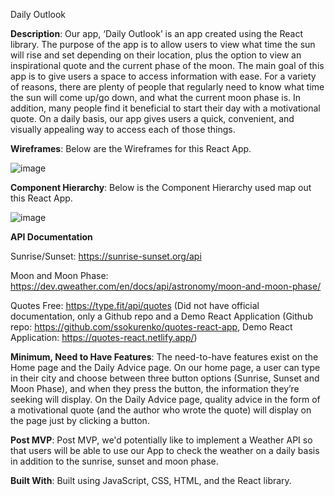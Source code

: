  Daily Outlook

**Description**: Our app, ‘Daily Outlook’ is an app created using the React library. The purpose of the app is to allow users to view what time the sun will rise and set depending on their location, plus the option to view an inspirational quote and the current phase of the moon. The main goal of this app is to give users a space to access information with ease. For a variety of reasons, there are plenty of people that regularly need to know what time the sun will come up/go down, and what the current moon phase is. In addition, many people find it beneficial to start their day with a motivational quote. On a daily basis, our app gives users a quick, convenient, and visually appealing  way to access each of those things.


**Wireframes**: Below are the Wireframes for this React App.


![image](https://user-images.githubusercontent.com/105788615/184565173-c8955e71-8e3a-48a3-ba5c-f10dcd91c884.png)


**Component Hierarchy**: Below is the Component Hierarchy used map out this React App.

![image](https://user-images.githubusercontent.com/105788615/184565248-d43ab0a5-dbcb-42ba-b349-cd8699cd7ef0.png)


**API Documentation**

Sunrise/Sunset: https://sunrise-sunset.org/api 

Moon and Moon Phase: https://dev.qweather.com/en/docs/api/astronomy/moon-and-moon-phase/ 

Quotes Free: https://type.fit/api/quotes (Did not have official documentation, only a Github repo and a Demo React Application 
(Github repo: https://github.com/ssokurenko/quotes-react-app, 
Demo React Application: https://quotes-react.netlify.app/) 


**Minimum, Need to Have Features**: The need-to-have features exist on the Home page and the Daily Advice page. On our home page, a user can type in their city and choose between three button options (Sunrise, Sunset and Moon Phase), and when they press the button, the information they’re seeking will display. On the Daily Advice page, quality advice in the form of a motivational quote (and the author who wrote the quote) will display on the page just by clicking a button.

**Post MVP**: Post MVP, we'd potentially like to implement a Weather API so that users will be able to use our App to check the weather on a daily basis in addition to the sunrise, sunset and moon phase.

**Built With**: Built using JavaScript, CSS, HTML, and the React library.
